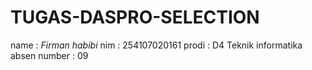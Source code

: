 # TUGAS-DASPRO-SELECTION
 name : *Firman habibi*
 nim  : 254107020161 
 prodi : D4 Teknik informatika
 absen number : 09